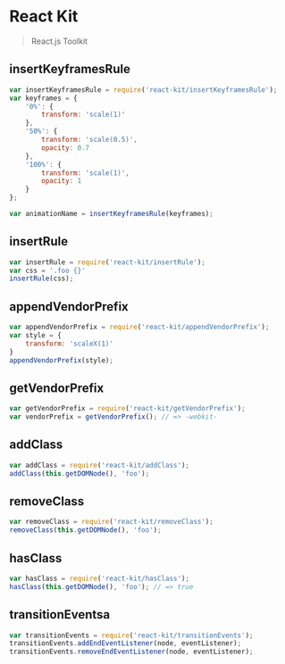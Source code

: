 # React Kit
> React.js Toolkit

## insertKeyframesRule

```js
var insertKeyframesRule = require('react-kit/insertKeyframesRule');
var keyframes = {
    '0%': {
        transform: 'scale(1)'
    },
    '50%': {
        transform: 'scale(0.5)',
        opacity: 0.7
    },
    '100%': {
        transform: 'scale(1)',
        opacity: 1
    }
};

var animationName = insertKeyframesRule(keyframes);
```

## insertRule

```js
var insertRule = require('react-kit/insertRule');
var css = '.foo {}'
insertRule(css);
```

## appendVendorPrefix

```js
var appendVendorPrefix = require('react-kit/appendVendorPrefix');
var style = {
    transform: 'scaleX(1)'
}
appendVendorPrefix(style);
```

## getVendorPrefix

```js
var getVendorPrefix = require('react-kit/getVendorPrefix');
var vendorPrefix = getVendorPrefix(); // => -webkit-
```

## addClass

```js
var addClass = require('react-kit/addClass');
addClass(this.getDOMNode(), 'foo');
```

## removeClass

```js
var removeClass = require('react-kit/removeClass');
removeClass(this.getDOMNode(), 'foo');
```

## hasClass

```js
var hasClass = require('react-kit/hasClass');
hasClass(this.getDOMNode(), 'foo'); // => true
```

## transitionEventsa

```js
var transitionEvents = require('react-kit/transitionEvents');
transitionEvents.addEndEventListener(node, eventListener);
transitionEvents.removeEndEventListener(node, eventListener);
```
